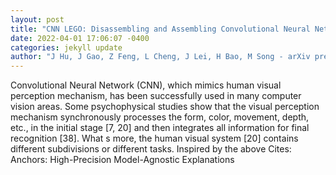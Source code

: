 ```yaml
--- 
layout: post 
title: "CNN LEGO: Disassembling and Assembling Convolutional Neural Network" 
date: 2022-04-01 17:06:07 -0400 
categories: jekyll update 
author: "J Hu, J Gao, Z Feng, L Cheng, J Lei, H Bao, M Song - arXiv preprint arXiv:2203.13453, 2022" 
--- 
```

Convolutional Neural Network (CNN), which mimics human visual perception mechanism, has been successfully used in many computer vision areas. Some psychophysical studies show that the visual perception mechanism synchronously processes the form, color, movement, depth, etc., in the initial stage [7, 20] and then integrates all information for final recognition [38]. What s more, the human visual system [20] contains different subdivisions or different tasks. Inspired by the above Cites: Anchors: High-Precision Model-Agnostic Explanations